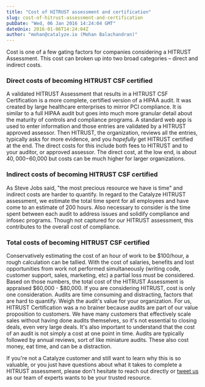```yaml
---
title: "Cost of HITRUST assessment and certification"
slug: cost-of-hitrust-assessment-and-certification
pubDate: "Wed, 06 Jan 2016 14:24:04 GMT"
dateUnix: 2016-01-06T14:24:04Z
author: "mohan@catalyze.io (Mohan Balachandran)"
---
```

Cost is one of a few gating factors for companies considering a HITRUST Assessment. This cost can broken up into two broad categories – direct and indirect costs.

### **Direct costs of becoming HITRUST CSF certified**

A validated HITRUST Assessment that results in a HITRUST CSF Certification is a more complete, certified version of a HIPAA audit. It was created by large healthcare enterprises to mirror PCI compliance. It is similar to a full HIPAA audit but goes into much more granular detail about the maturity of controls and compliance programs. A standard web app is used to enter information and those entries are validated by a HITRUST approved assessor. Then HITRUST, the organization, reviews all the entries, typically asks for more evidence, and you _hopefully_ get HITRUST certified at the end. The direct costs for this include both fees to HITRUST and to your auditor, or approved assessor. The direct cost, at the low end, is about $40,000-$60,000 but costs can be much higher for larger organizations.

### **Indirect costs **of becoming HITRUST CSF certified****

As Steve Jobs said, "the most precious resource we have is time" and indirect costs are harder to quantify. In regard to the Catalyze HITRUST assessment, we estimate the total time spent for all employees and have come to an estimate of 200 hours. Also necessary to consider is the time spent between each audit to address issues and solidify compliance and infosec programs. Though not captured for our HITRUST assessment, this contributes to the overall cost of compliance.

### **Total costs **of becoming HITRUST CSF certified****

Conservatively estimating the cost of an hour of work to be $100/hour, a rough calculation can be tallied. With the cost of salaries, benefits and lost opportunities from work not performed simultaneously (writing code, customer support, sales, marketing, etc) a partial loss must be considered. Based on those numbers, the total cost of the HITRUST Assessment is appraised $60,000 - $80,000. If you are considering HITRUST, cost is only one consideration. Audits are time consuming and distracting, factors that are hard to quantify. Weigh the audit's value for your organization. For us, HITRUST Certification was a no brainer because audits are part of our value proposition to customers. We have many customers that effectively scale sales without having done audits themselves, so it's not essential to closing deals, even very large deals. It's also important to understand that the cost of an audit is not simply a cost at one point in time. Audits are typically followed by annual reviews, sort of like miniature audits. These also cost money, eat time, and can be a distraction.

If you're not a Catalyze customer and still want to learn why this is so valuable, or you just have questions about what it takes to complete a HITRUST assessment, please don't hesitate to reach out directly or [tweet us][1] as our team of experts wants to be your trusted resource.

[1]: https://twitter.com/catalyzeio
